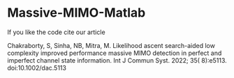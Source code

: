 # Massive-MIMO-Matlab

If you like the code cite our article

Chakraborty, S, Sinha, NB, Mitra, M. Likelihood ascent search-aided low complexity improved performance massive MIMO detection in perfect and imperfect channel state information. Int J Commun Syst. 2022; 35( 8):e5113. doi:10.1002/dac.5113 
